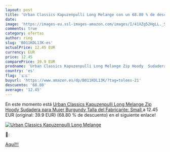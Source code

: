 ```yaml
---
layout: post
title: 'Urban Classics Kapuzenpulli Long Melange con un 68.80 % de descuento'
date: 
image: 'https://images-eu.ssl-images-amazon.com/images/I/41XZg52HgLL._SL200_.jpg'
comments: true
category: ofertas
author: ring
slug: 'B011KDL13K-es'
actualPrice: 12.45 EUR
currency: EUR
price: 12.45
comparePrice: 39.9 EUR
prodname: 'Urban Classics Kapuzenpulli Long Melange Zip Hoody  Sudadera para Mujer   Burgundy    Talla del Fabricante: Small '
country: 'es'
flag: '🇪🇸'
buyurl: 'https://www.amazon.es/dp/B011KDL13K/?tag=tolees-21'
descuento: '68.80'
average: '12.45'
---
```


En este momento está [Urban Classics Kapuzenpulli Long Melange Zip Hoody  Sudadera para Mujer   Burgundy    Talla del Fabricante: Small ](https://www.amazon.es/dp/B011KDL13K/?tag=tolees-21) a 12.45 EUR (original: 39.9 EUR) (68.80 %  de descuento) en el siguiente enlace!

[![Urban Classics Kapuzenpulli Long Melange](https://images-eu.ssl-images-amazon.com/images/I/41XZg52HgLL._SL200_.jpg)](https://www.amazon.es/dp/B011KDL13K/?tag=tolees-21)

🔎:


[Aquí!!!](https://www.amazon.es/dp/B011KDL13K/?tag=tolees-21)
